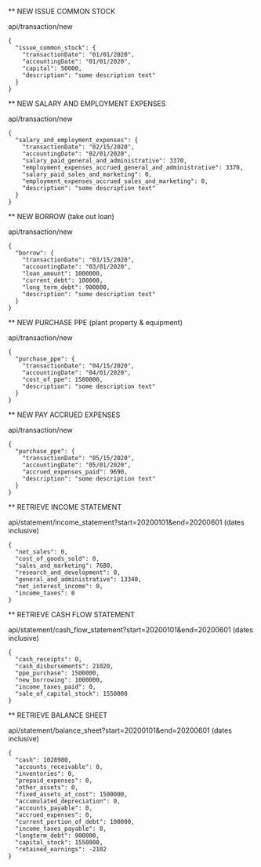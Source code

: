 \*\* NEW ISSUE COMMON STOCK

api/transaction/new

```
{
  "issue_common_stock": {
    "transactionDate": "01/01/2020",
    "accountingDate": "01/01/2020",
    "capital": 50000,
    "description": "some description text"
  }
}
```

\*\* NEW SALARY AND EMPLOYMENT EXPENSES

api/transaction/new

```
{
  "salary_and_employment_expenses": {
    "transactionDate": "02/15/2020",
    "accountingDate": "02/01/2020",
    "salary_paid_general_and_administrative": 3370,
    "employment_expenses_accrued_general_and_administrative": 3370,
    "salary_paid_sales_and_marketing": 0,
    "employment_expenses_accrued_sales_and_marketing": 0,
    "description": "some description text"
  }
}
```

\*\* NEW BORROW (take out loan)

api/transaction/new

```
{
  "borrow": {
    "transactionDate": "03/15/2020",
    "accountingDate": "03/01/2020",
    "loan_amount": 1000000,
    "current_debt": 100000,
    "long_term_debt": 900000,
    "description": "some description text"
  }
}
```

\*\* NEW PURCHASE PPE (plant property & equipment)

api/transaction/new

```
{
  "purchase_ppe": {
    "transactionDate": "04/15/2020",
    "accountingDate": "04/01/2020",
    "cost_of_ppe": 1500000,
    "description": "some description text"
  }
}
```

\*\* NEW PAY ACCRUED EXPENSES

api/transaction/new

```
{
  "purchase_ppe": {
    "transactionDate": "05/15/2020",
    "accountingDate": "05/01/2020",
    "accrued_expenses_paid": 9690,
    "description": "some description text"
  }
}
```

\*\* RETRIEVE INCOME STATEMENT

api/statement/income_statement?start=20200101&end=20200601 (dates inclusive)

```
{
  "net_sales": 0,
  "cost_of_goods_sold": 0,
  "sales_and_marketing": 7680,
  "research_and_development": 0,
  "general_and_administrative": 13340,
  "net_interest_income": 0,
  "income_taxes": 0
}
```

\*\* RETRIEVE CASH FLOW STATEMENT

api/statement/cash_flow_statement?start=20200101&end=20200601 (dates inclusive)

```
{
  "cash_receipts": 0,
  "cash_disbursements": 21020,
  "ppe_purchase": 1500000,
  "new_borrowing": 1000000,
  "income_taxes_paid": 0,
  "sale_of_capital_stock": 1550000
}
```

\*\* RETRIEVE BALANCE SHEET

api/statement/balance_sheet?start=20200101&end=20200601 (dates inclusive)

```
{
  "cash": 1028980,
  "accounts_receivable": 0,
  "inventories": 0,
  "prepaid_expenses": 0,
  "other_assets": 0,
  "fixed_assets_at_cost": 1500000,
  "accumulated_depreciation": 0,
  "accounts_payable": 0,
  "accrued_expenses": 0,
  "current_portion_of_debt": 100000,
  "income_taxes_payable": 0,
  "longterm_debt": 900000,
  "capital_stock": 1550000,
  "retained_earnings": -2102
}
```
